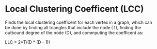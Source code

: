 
# Local Clustering Coefficent (LCC)

Finds the local clustering coefficent for each vertex in a graph, which can be done by finding all triangles that include the node (T), finding the outbound degree of the node (D), and commputing the coefficent as:

LLC = 2*T/(D * (D - 1))
